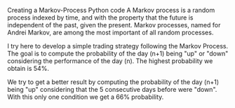 Creating a Markov-Process Python code
A Markov process is a random process indexed by time, and with the property that the future is independent of the past, given the present. Markov processes, named for Andrei Markov, are among the most important of all random processes.

I try here to develop a simple trading strategy following the Markov Process. The goal is to compute the probability of the day (n+1) being "up" or "down" considering the performance of the day (n). The highest probability we obtain is 54%.

We try to get a better result by computing the probability of the day (n+1) being "up" considering that the 5 consecutive days before were "down". 
With this only one condition we get a 66% probability.
